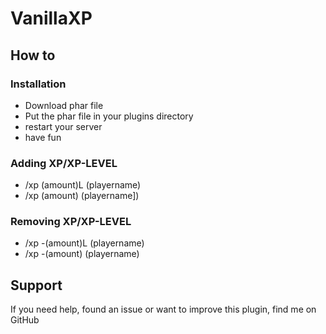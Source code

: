 # VanillaXP

## How to

### Installation

- Download phar file
- Put the phar file in your plugins directory
- restart your server
- have fun

### Adding XP/XP-LEVEL

- /xp (amount)L (playername)
- /xp (amount) (playername])
  
### Removing XP/XP-LEVEL

- /xp -(amount)L (playername)
- /xp -(amount) (playername)
  
## Support

If you need help, found an issue or want to improve this plugin, find me on GitHub
